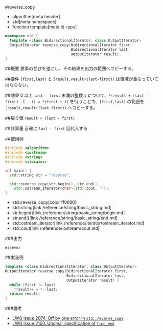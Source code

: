 #reverse_copy
* algorithm[meta header]
* std[meta namespace]
* function template[meta id-type]

```cpp
namespace std {
  template <class BidirectionalIterator, class OutputIterator>
  OutputIterator reverse_copy(BidirectionalIterator first,
                              BidirectionalIterator last,
                              OutputIterator result);
}
```

##概要
要素の並びを逆にし、その結果を出力の範囲へコピーする。


##要件
`[first,last)` と `[result,result+(last-first))` は領域が重なっていてはならない。


##効果
0 以上 `last - first` 未満の整数 `i` について、`*(result + (last - first) -1 - i) = *(first + i)` を行うことで、`[first,last)` の範囲を `[result,result+(last-first))` へコピーする。


##戻り値
`result + (last - first)`


##計算量
正確に `last - first` 回代入する


##使用例
```cpp
#include <algorithm>
#include <iostream>
#include <string>
#include <iterator>

int main() {
  std::string str = "reverse";

  std::reverse_copy(str.begin(), str.end(),
    std::ostream_iterator<char>(std::cout, ""));
}
```
* std::reverse_copy[color ff0000]
* std::string[link /reference/string/basic_string.md]
* str.begin()[link /reference/string/basic_string/begin.md]
* str.end()[link /reference/string/basic_string/end.md]
* std::ostream_iterator[link /reference/iterator/ostream_iterator.md]
* std::cout[link /reference/iostream/cout.md]

###出力
```
esrever
```


##実装例
```cpp
template <class BidirectionalIterator, class OutputIterator>
OutputIterator reverse_copy(BidirectionalIterator first,
                            BidirectionalIterator last,
                            OutputIterator result) {
  while (first != last)
    *result++ = *--last;
  return result;
}
```


###備考
- [LWG Issue 2074. Off by one error in `std::reverse_copy`](http://www.open-std.org/jtc1/sc22/wg21/docs/papers/2012/n3438.html#2074)
- [LWG Issue 2150. Unclear specification of `find_end`](http://www.open-std.org/jtc1/sc22/wg21/docs/lwg-defects.html#2150)

